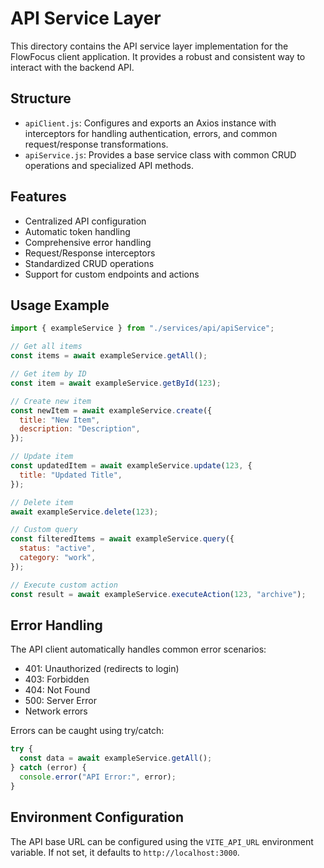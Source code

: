 # API Service Layer

This directory contains the API service layer implementation for the FlowFocus client application. It provides a robust and consistent way to interact with the backend API.

## Structure

- `apiClient.js`: Configures and exports an Axios instance with interceptors for handling authentication, errors, and common request/response transformations.
- `apiService.js`: Provides a base service class with common CRUD operations and specialized API methods.

## Features

- Centralized API configuration
- Automatic token handling
- Comprehensive error handling
- Request/Response interceptors
- Standardized CRUD operations
- Support for custom endpoints and actions

## Usage Example

```javascript
import { exampleService } from "./services/api/apiService";

// Get all items
const items = await exampleService.getAll();

// Get item by ID
const item = await exampleService.getById(123);

// Create new item
const newItem = await exampleService.create({
  title: "New Item",
  description: "Description",
});

// Update item
const updatedItem = await exampleService.update(123, {
  title: "Updated Title",
});

// Delete item
await exampleService.delete(123);

// Custom query
const filteredItems = await exampleService.query({
  status: "active",
  category: "work",
});

// Execute custom action
const result = await exampleService.executeAction(123, "archive");
```

## Error Handling

The API client automatically handles common error scenarios:

- 401: Unauthorized (redirects to login)
- 403: Forbidden
- 404: Not Found
- 500: Server Error
- Network errors

Errors can be caught using try/catch:

```javascript
try {
  const data = await exampleService.getAll();
} catch (error) {
  console.error("API Error:", error);
}
```

## Environment Configuration

The API base URL can be configured using the `VITE_API_URL` environment variable. If not set, it defaults to `http://localhost:3000`.
